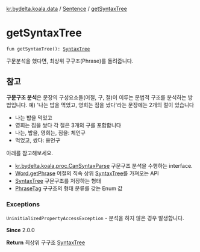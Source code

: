 [kr.bydelta.koala.data](../index.md) / [Sentence](index.md) / [getSyntaxTree](./get-syntax-tree.md)

# getSyntaxTree

`fun getSyntaxTree(): `[`SyntaxTree`](../-syntax-tree/index.md)

구문분석을 했다면, 최상위 구구조(Phrase)를 돌려줍니다.

## 참고

**구문구조 분석**은 문장의 구성요소들(어절, 구, 절)이 이루는 문법적 구조를 분석하는 방법입니다.
예) '나는 밥을 먹었고, 영희는 짐을 쌌다'라는 문장에는
2개의 절이 있습니다

* 나는 밥을 먹었고
* 영희는 짐을 쌌다
각 절은 3개의 구를 포함합니다
* 나는, 밥을, 영희는, 짐을: 체언구
* 먹었고, 쌌다: 용언구

아래를 참고해보세요.

* [kr.bydelta.koala.proc.CanSyntaxParse](../../kr.bydelta.koala.proc/-can-syntax-parse.md) 구문구조 분석을 수행하는 interface.
* [Word.getPhrase](../-word/get-phrase.md) 어절의 직속 상위 [SyntaxTree](../-syntax-tree/index.md)를 가져오는 API
* [SyntaxTree](../-syntax-tree/index.md) 구문구조를 저장하는 형태
* [PhraseTag](../../kr.bydelta.koala/-phrase-tag/index.md) 구구조의 형태 분류를 갖는 Enum 값

### Exceptions

`UninitializedPropertyAccessException` - 분석을 하지 않은 경우 발생합니다.

**Since**
2.0.0

**Return**
최상위 구구조 [SyntaxTree](../-syntax-tree/index.md)

